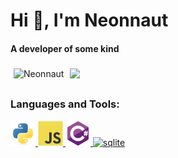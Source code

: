 # Hi 👋, I'm Neonnaut

#### A developer of some kind

<div style="display: flex; flex-wrap: wrap;">
  <a alt="Neonnaut's GitHub Stats" style="margin: 5px; max-height: 164px;">
    <img src="https://github-readme-stats.vercel.app/api?username=Neonnaut&show_icons=true&theme=dark&locale=en" alt="Neonnaut" style="max-height: 164px;"/>
  </a>
  <a alt="Neonnaut's Programming Languages" style="margin: 5px;">
    <img src="https://github-readme-stats.vercel.app/api/top-langs/?username=Neonnaut&layout=compact&langs_count=8&border_color=fff&border_radius=5&bg_color=151515&title_color=fff&text_color=D8C787" />
  </a>
</div>

### Languages and Tools:

<p align="left">
  <a href="https://www.python.org" target="_blank" rel="noreferrer">
    <img src="https://raw.githubusercontent.com/devicons/devicon/master/icons/python/python-original.svg" alt="python" width="40" height="40"/>
  </a>
  <a href="https://www.javascript.com/" target="_blank" rel="noreferrer">
    <img src="https://raw.githubusercontent.com/devicons/devicon/master/icons/javascript/javascript-original.svg" alt="javascript" width="40" height="40"/>
  </a>
  <a href="https://www.w3schools.com/cs/" target="_blank" rel="noreferrer">
    <img src="https://raw.githubusercontent.com/devicons/devicon/master/icons/csharp/csharp-original.svg" alt="csharp" width="40" height="40"/>
  </a>
  <a href="https://www.sqlite.org/" target="_blank" rel="noreferrer">
    <img src="https://www.vectorlogo.zone/logos/sqlite/sqlite-icon.svg" alt="sqlite" width="40" height="40"/>
  </a>
</p>
